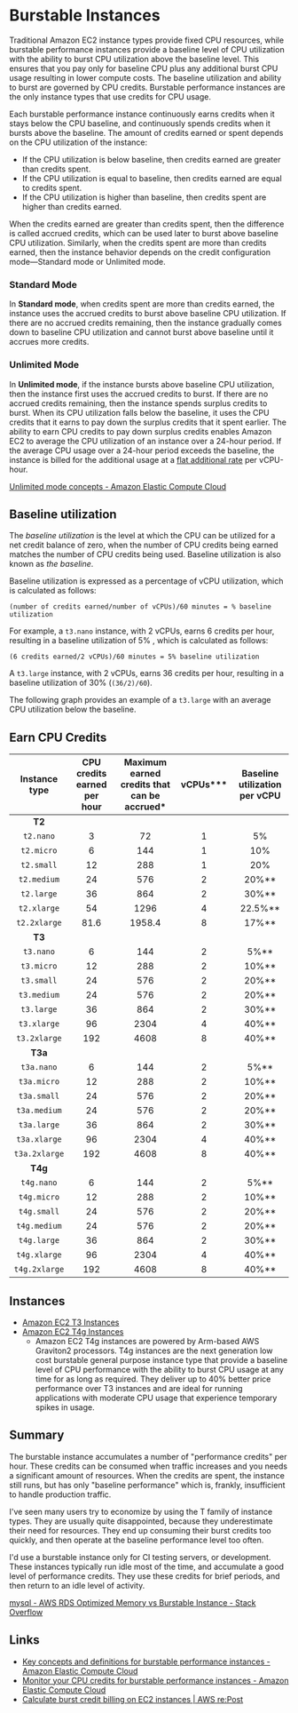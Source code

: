 # Burstable Instances

Traditional Amazon EC2 instance types provide fixed CPU resources, while burstable performance instances provide a baseline level of CPU utilization with the ability to burst CPU utilization above the baseline level. This ensures that you pay only for baseline CPU plus any additional burst CPU usage resulting in lower compute costs. The baseline utilization and ability to burst are governed by CPU credits. Burstable performance instances are the only instance types that use credits for CPU usage.

Each burstable performance instance continuously earns credits when it stays below the CPU baseline, and continuously spends credits when it bursts above the baseline. The amount of credits earned or spent depends on the CPU utilization of the instance:

- If the CPU utilization is below baseline, then credits earned are greater than credits spent.
- If the CPU utilization is equal to baseline, then credits earned are equal to credits spent.
- If the CPU utilization is higher than baseline, then credits spent are higher than credits earned.

When the credits earned are greater than credits spent, then the difference is called accrued credits, which can be used later to burst above baseline CPU utilization. Similarly, when the credits spent are more than credits earned, then the instance behavior depends on the credit configuration mode—Standard mode or Unlimited mode.

### Standard Mode

In **Standard mode**, when credits spent are more than credits earned, the instance uses the accrued credits to burst above baseline CPU utilization. If there are no accrued credits remaining, then the instance gradually comes down to baseline CPU utilization and cannot burst above baseline until it accrues more credits.

### Unlimited Mode

In **Unlimited mode**, if the instance bursts above baseline CPU utilization, then the instance first uses the accrued credits to burst. If there are no accrued credits remaining, then the instance spends surplus credits to burst. When its CPU utilization falls below the baseline, it uses the CPU credits that it earns to pay down the surplus credits that it spent earlier. The ability to earn CPU credits to pay down surplus credits enables Amazon EC2 to average the CPU utilization of an instance over a 24-hour period. If the average CPU usage over a 24-hour period exceeds the baseline, the instance is billed for the additional usage at a [flat additional rate](https://aws.amazon.com/ec2/pricing/on-demand/#T2.2FT3.2FT4g_Unlimited_Mode_Pricing) per vCPU-hour.

[Unlimited mode concepts - Amazon Elastic Compute Cloud](https://docs.aws.amazon.com/AWSEC2/latest/UserGuide/burstable-performance-instances-unlimited-mode-concepts.html)

## Baseline utilization

The _baseline utilization_ is the level at which the CPU can be utilized for a net credit balance of zero, when the number of CPU credits being earned matches the number of CPU credits being used. Baseline utilization is also known as _the baseline_.

Baseline utilization is expressed as a percentage of vCPU utilization, which is calculated as follows:

`(number of credits earned/number of vCPUs)/60 minutes = % baseline utilization`

For example, a `t3.nano` instance, with 2 vCPUs, earns 6 credits per hour, resulting in a baseline utilization of 5% , which is calculated as follows:

`(6 credits earned/2 vCPUs)/60 minutes = 5% baseline utilization`

A `t3.large` instance, with 2 vCPUs, earns 36 credits per hour, resulting in a baseline utilization of 30% (`(36/2)/60`).

The following graph provides an example of a `t3.large` with an average CPU utilization below the baseline.

## Earn CPU Credits

| Instance type | CPU credits earned per hour | Maximum earned credits that can be accrued* | vCPUs*** | Baseline utilization per vCPU |
| :-----------: | :-------------------------: | :-----------------------------------------: | :------: | :---------------------------: |
|    **T2**     |                             |                                             |          |                               |
|   `t2.nano`   |              3              |                     72                      |    1     |              5%               |
|  `t2.micro`   |              6              |                     144                     |    1     |              10%              |
|  `t2.small`   |             12              |                     288                     |    1     |              20%              |
|  `t2.medium`  |             24              |                     576                     |    2     |             20%**             |
|  `t2.large`   |             36              |                     864                     |    2     |             30%**             |
|  `t2.xlarge`  |             54              |                    1296                     |    4     |            22.5%**            |
| `t2.2xlarge`  |            81.6             |                   1958.4                    |    8     |             17%**             |
|    **T3**     |                             |                                             |          |                               |
|   `t3.nano`   |              6              |                     144                     |    2     |             5%**              |
|  `t3.micro`   |             12              |                     288                     |    2     |             10%**             |
|  `t3.small`   |             24              |                     576                     |    2     |             20%**             |
|  `t3.medium`  |             24              |                     576                     |    2     |             20%**             |
|  `t3.large`   |             36              |                     864                     |    2     |             30%**             |
|  `t3.xlarge`  |             96              |                    2304                     |    4     |             40%**             |
| `t3.2xlarge`  |             192             |                    4608                     |    8     |             40%**             |
|    **T3a**    |                             |                                             |          |                               |
|  `t3a.nano`   |              6              |                     144                     |    2     |             5%**              |
|  `t3a.micro`  |             12              |                     288                     |    2     |             10%**             |
|  `t3a.small`  |             24              |                     576                     |    2     |             20%**             |
| `t3a.medium`  |             24              |                     576                     |    2     |             20%**             |
|  `t3a.large`  |             36              |                     864                     |    2     |             30%**             |
| `t3a.xlarge`  |             96              |                    2304                     |    4     |             40%**             |
| `t3a.2xlarge` |             192             |                    4608                     |    8     |             40%**             |
|    **T4g**    |                             |                                             |          |                               |
|  `t4g.nano`   |              6              |                     144                     |    2     |             5%**              |
|  `t4g.micro`  |             12              |                     288                     |    2     |             10%**             |
|  `t4g.small`  |             24              |                     576                     |    2     |             20%**             |
| `t4g.medium`  |             24              |                     576                     |    2     |             20%**             |
|  `t4g.large`  |             36              |                     864                     |    2     |             30%**             |
| `t4g.xlarge`  |             96              |                    2304                     |    4     |             40%**             |
| `t4g.2xlarge` |             192             |                    4608                     |    8     |             40%**             |

## Instances

- [Amazon EC2 T3 Instances](https://aws.amazon.com/ec2/instance-types/t3/)
- [Amazon EC2 T4g Instances](https://aws.amazon.com/ec2/instance-types/t4/)
   	- Amazon EC2 T4g instances are powered by Arm-based AWS Graviton2 processors. T4g instances are the next generation low cost burstable general purpose instance type that provide a baseline level of CPU performance with the ability to burst CPU usage at any time for as long as required. They deliver up to 40% better price performance over T3 instances and are ideal for running applications with moderate CPU usage that experience temporary spikes in usage.

## Summary

The burstable instance accumulates a number of "performance credits" per hour. These credits can be consumed when traffic increases and you needs a significant amount of resources. When the credits are spent, the instance still runs, but has only "baseline performance" which is, frankly, insufficient to handle production traffic.

I've seen many users try to economize by using the T family of instance types. They are usually quite disappointed, because they underestimate their need for resources. They end up consuming their burst credits too quickly, and then operate at the baseline performance level too often.

I'd use a burstable instance only for CI testing servers, or development. These instances typically run idle most of the time, and accumulate a good level of performance credits. They use these credits for brief periods, and then return to an idle level of activity.

[mysql - AWS RDS Optimized Memory vs Burstable Instance - Stack Overflow](https://stackoverflow.com/questions/72622547/aws-rds-optimized-memory-vs-burstable-instance)

## Links

- [Key concepts and definitions for burstable performance instances - Amazon Elastic Compute Cloud](https://docs.aws.amazon.com/AWSEC2/latest/UserGuide/burstable-credits-baseline-concepts.html)
- [Monitor your CPU credits for burstable performance instances - Amazon Elastic Compute Cloud](https://docs.aws.amazon.com/AWSEC2/latest/UserGuide/burstable-performance-instances-monitoring-cpu-credits.html)
- [Calculate burst credit billing on EC2 instances | AWS re:Post](https://repost.aws/knowledge-center/ec2-calculate-burst-credit-billing)
